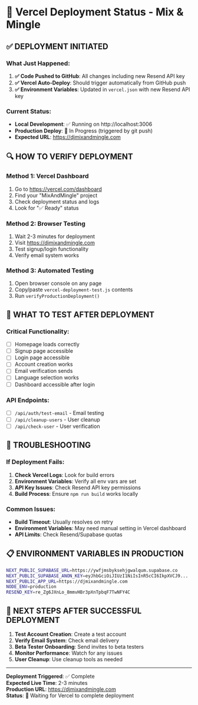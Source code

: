 # 🚀 Vercel Deployment Status - Mix & Mingle

## ✅ DEPLOYMENT INITIATED

### What Just Happened:
1. **✅ Code Pushed to GitHub**: All changes including new Resend API key
2. **✅ Vercel Auto-Deploy**: Should trigger automatically from GitHub push
3. **✅ Environment Variables**: Updated in `vercel.json` with new Resend API key

### Current Status:
- **Local Development**: ✅ Running on http://localhost:3006
- **Production Deploy**: 🔄 In Progress (triggered by git push)
- **Expected URL**: https://djmixandmingle.com

## 🔍 HOW TO VERIFY DEPLOYMENT

### Method 1: Vercel Dashboard
1. Go to https://vercel.com/dashboard
2. Find your "MixAndMingle" project
3. Check deployment status and logs
4. Look for "✅ Ready" status

### Method 2: Browser Testing
1. Wait 2-3 minutes for deployment
2. Visit https://djmixandmingle.com
3. Test signup/login functionality
4. Verify email system works

### Method 3: Automated Testing
1. Open browser console on any page
2. Copy/paste `vercel-deployment-test.js` contents
3. Run `verifyProductionDeployment()`

## 🎯 WHAT TO TEST AFTER DEPLOYMENT

### Critical Functionality:
- [ ] Homepage loads correctly
- [ ] Signup page accessible
- [ ] Login page accessible  
- [ ] Account creation works
- [ ] Email verification sends
- [ ] Language selection works
- [ ] Dashboard accessible after login

### API Endpoints:
- [ ] `/api/auth/test-email` - Email testing
- [ ] `/api/cleanup-users` - User cleanup
- [ ] `/api/check-user` - User verification

## 🔧 TROUBLESHOOTING

### If Deployment Fails:
1. **Check Vercel Logs**: Look for build errors
2. **Environment Variables**: Verify all env vars are set
3. **API Key Issues**: Check Resend API key permissions
4. **Build Process**: Ensure `npm run build` works locally

### Common Issues:
- **Build Timeout**: Usually resolves on retry
- **Environment Variables**: May need manual setting in Vercel dashboard
- **API Limits**: Check Resend/Supabase quotas

## 📋 ENVIRONMENT VARIABLES IN PRODUCTION

```bash
NEXT_PUBLIC_SUPABASE_URL=https://ywfjmsbyksehjgwalqum.supabase.co
NEXT_PUBLIC_SUPABASE_ANON_KEY=eyJhbGciOiJIUzI1NiIsInR5cCI6IkpXVCJ9...
NEXT_PUBLIC_APP_URL=https://djmixandmingle.com
NODE_ENV=production
RESEND_KEY=re_Zg6JXnLo_8mmvHBr3pXnTpbqF7TwNFY4C
```

## 🎉 NEXT STEPS AFTER SUCCESSFUL DEPLOYMENT

1. **Test Account Creation**: Create a test account
2. **Verify Email System**: Check email delivery
3. **Beta Tester Onboarding**: Send invites to beta testers
4. **Monitor Performance**: Watch for any issues
5. **User Cleanup**: Use cleanup tools as needed

---

**Deployment Triggered**: ✅ Complete  
**Expected Live Time**: 2-3 minutes  
**Production URL**: https://djmixandmingle.com  
**Status**: 🔄 Waiting for Vercel to complete deployment
